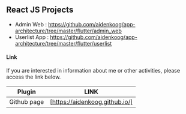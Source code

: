 ## React JS Projects

- Admin Web : https://github.com/aidenkoog/app-architecture/tree/master/flutter/admin_web
- Userlist App : https://github.com/aidenkoog/app-architecture/tree/master/flutter/userlist

#### Link

If you are interested in information about me or other activities, please access the link below.

| Plugin      | LINK                           |
| ----------- | ------------------------------ |
| Github page | [https://aidenkoog.github.io/] |
